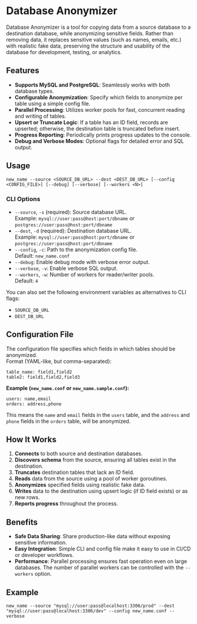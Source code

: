 # Database Anonymizer

Database Anonymizer is a tool for copying data from a source database to a destination database, while anonymizing sensitive fields. Rather than removing data, it replaces sensitive values (such as names, emails, etc.) with realistic fake data, preserving the structure and usability of the database for development, testing, or analytics.

## Features

- **Supports MySQL and PostgreSQL**: Seamlessly works with both database types.
- **Configurable Anonymization**: Specify which fields to anonymize per table using a simple config file.
- **Parallel Processing**: Utilizes worker pools for fast, concurrent reading and writing of tables.
- **Upsert or Truncate Logic**: If a table has an ID field, records are upserted; otherwise, the destination table is truncated before insert.
- **Progress Reporting**: Periodically prints progress updates to the console.
- **Debug and Verbose Modes**: Optional flags for detailed error and SQL output.

## Usage

```
new_name --source <SOURCE_DB_URL> --dest <DEST_DB_URL> [--config <CONFIG_FILE>] [--debug] [--verbose] [--workers <N>]
```

### CLI Options

- `--source`, `-s` (required): Source database URL.  
  Example: `mysql://user:pass@host:port/dbname` or `postgres://user:pass@host:port/dbname`
- `--dest`, `-d` (required): Destination database URL.  
  Example: `mysql://user:pass@host:port/dbname` or `postgres://user:pass@host:port/dbname`
- `--config`, `-c`: Path to the anonymization config file.  
  Default: `new_name.conf`
- `--debug`: Enable debug mode with verbose error output.
- `--verbose`, `-v`: Enable verbose SQL output.
- `--workers`, `-w`: Number of workers for reader/writer pools.  
  Default: `4`

You can also set the following environment variables as alternatives to CLI flags:
- `SOURCE_DB_URL`
- `DEST_DB_URL`

## Configuration File

The configuration file specifies which fields in which tables should be anonymized.  
Format (YAML-like, but comma-separated):

```
table_name: field1,field2
table2: field1,field2,field3
```

**Example (`new_name.conf` or `new_name.sample.conf`):**
```
users: name,email
orders: address,phone
```

This means the `name` and `email` fields in the `users` table, and the `address` and `phone` fields in the `orders` table, will be anonymized.

## How It Works

1. **Connects** to both source and destination databases.
2. **Discovers schema** from the source, ensuring all tables exist in the destination.
3. **Truncates** destination tables that lack an ID field.
4. **Reads** data from the source using a pool of worker goroutines.
5. **Anonymizes** specified fields using realistic fake data.
6. **Writes** data to the destination using upsert logic (if ID field exists) or as new rows.
7. **Reports progress** throughout the process.

## Benefits

- **Safe Data Sharing**: Share production-like data without exposing sensitive information.
- **Easy Integration**: Simple CLI and config file make it easy to use in CI/CD or developer workflows.
- **Performance**: Parallel processing ensures fast operation even on large databases. The number of parallel workers can be controlled with the `--workers` option.

## Example

```
new_name --source "mysql://user:pass@localhost:3306/prod" --dest "mysql://user:pass@localhost:3306/dev" --config new_name.conf --verbose
```
